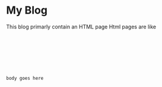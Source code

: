 # My Blog
This blog primarly contain an HTML page 
Html pages are like
<code>
  <html>
    <head>
      <title>Title goes here</title>
    </head>
    <body>
      <p>body goes here</p>
    </body>
  </html>
</code>
